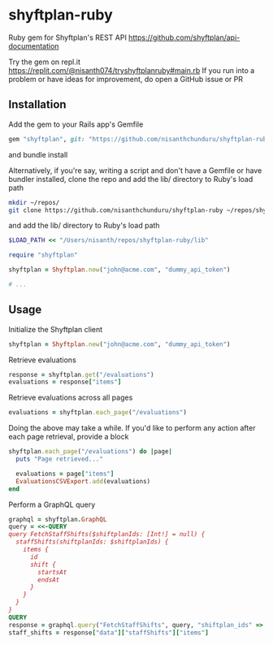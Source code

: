 # shyftplan-ruby

Ruby gem for Shyftplan's REST API https://github.com/shyftplan/api-documentation

Try the gem on repl.it https://replit.com/@nisanth074/tryshyftplanruby#main.rb If you run into a problem or have ideas for improvement, do open a GitHub issue or PR

## Installation

Add the gem to your Rails app's Gemfile

```ruby
gem "shyftplan", git: "https://github.com/nisanthchunduru/shyftplan-ruby", branch: "main"
```

and bundle install

Alternatively, if you're say, writing a script and don't have a Gemfile or have bundler installed, clone the repo and add the lib/ directory to Ruby's load path

```bash
mkdir ~/repos/
git clone https://github.com/nisanthchunduru/shyftplan-ruby ~/repos/shyftplan-ruby
```

and add the lib/ directory to Ruby's load path

```ruby
$LOAD_PATH << "/Users/nisanth/repos/shyftplan-ruby/lib"

require "shyftplan"

shyftplan = Shyftplan.new("john@acme.com", "dummy_api_token")

# ...
```

## Usage

Initialize the Shyftplan client

```ruby
shyftplan = Shyftplan.new("john@acme.com", "dummy_api_token")
```

Retrieve evaluations

```ruby
response = shyftplan.get("/evaluations")
evaluations = response["items"]
```

Retrieve evaluations across all pages

```ruby
evaluations = shyftplan.each_page("/evaluations")
```

Doing the above may take a while. If you'd like to perform any action after each page retrieval, provide a block

```ruby
shyftplan.each_page("/evaluations") do |page|
  puts "Page retrieved..."

  evaluations = page["items"]
  EvaluationsCSVExport.add(evaluations)
end
```

Perform a GraphQL query

```ruby
graphql = shyftplan.GraphQL
query = <<-QUERY
query FetchStaffShifts($shiftplanIds: [Int!] = null) {
  staffShifts(shiftplanIds: $shiftplanIds) {
    items {
      id
      shift {
        startsAt
        endsAt
      }
    }
  }
}
QUERY
response = graphql.query("FetchStaffShifts", query, "shiftplan_ids" => [8])
staff_shifts = response["data"]["staffShifts"]["items"]
```

